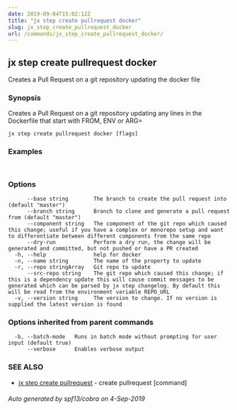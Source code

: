 ```yaml
---
date: 2019-09-04T15:02:12Z
title: "jx step create pullrequest docker"
slug: jx_step_create_pullrequest_docker
url: /commands/jx_step_create_pullrequest_docker/
---
```

## jx step create pullrequest docker

Creates a Pull Request on a git repository updating the docker file

### Synopsis

Creates a Pull Request on a git repository updating any lines in the Dockerfile that start with FROM, ENV or ARG=

```
jx step create pullrequest docker [flags]
```

### Examples

```
  
```

### Options

```
      --base string        The branch to create the pull request into (default "master")
      --branch string      Branch to clone and generate a pull request from (default "master")
      --component string   The component of the git repo which caused this change; useful if you have a complex or monorepo setup and want to differentiate between different components from the same repo
      --dry-run            Perform a dry run, the change will be generated and committed, but not pushed or have a PR created
  -h, --help               help for docker
  -n, --name string        The name of the property to update
  -r, --repo stringArray   Git repo to update
      --src-repo string    The git repo which caused this change; if this is a dependency update this will cause commit messages to be generated which can be parsed by jx step changelog. By default this will be read from the environment variable REPO_URL
  -v, --version string     The version to change. If no version is supplied the latest version is found
```

### Options inherited from parent commands

```
  -b, --batch-mode   Runs in batch mode without prompting for user input (default true)
      --verbose      Enables verbose output
```

### SEE ALSO

* [jx step create pullrequest](/commands/jx_step_create_pullrequest/)	 - create pullrequest [command]

###### Auto generated by spf13/cobra on 4-Sep-2019
